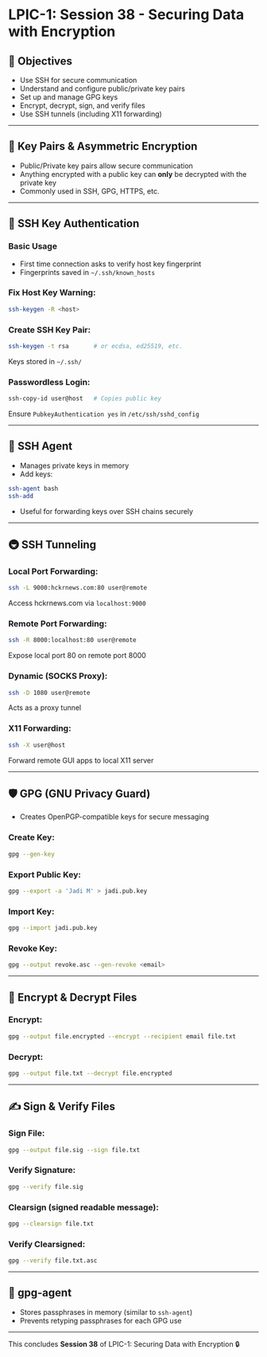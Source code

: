 # LPIC-1: Session 38 - Securing Data with Encryption

## 🔐 Objectives
- Use SSH for secure communication
- Understand and configure public/private key pairs
- Set up and manage GPG keys
- Encrypt, decrypt, sign, and verify files
- Use SSH tunnels (including X11 forwarding)

---

## 🔑 Key Pairs & Asymmetric Encryption
- Public/Private key pairs allow secure communication
- Anything encrypted with a public key can **only** be decrypted with the private key
- Commonly used in SSH, GPG, HTTPS, etc.

---

## 🧷 SSH Key Authentication

### Basic Usage
- First time connection asks to verify host key fingerprint
- Fingerprints saved in `~/.ssh/known_hosts`

### Fix Host Key Warning:
```bash
ssh-keygen -R <host>
```

### Create SSH Key Pair:
```bash
ssh-keygen -t rsa       # or ecdsa, ed25519, etc.
```
Keys stored in `~/.ssh/`

### Passwordless Login:
```bash
ssh-copy-id user@host   # Copies public key
```
Ensure `PubkeyAuthentication yes` in `/etc/ssh/sshd_config`

---

## 🤖 SSH Agent
- Manages private keys in memory
- Add keys:
```bash
ssh-agent bash
ssh-add
```
- Useful for forwarding keys over SSH chains securely

---

## 🚇 SSH Tunneling

### Local Port Forwarding:
```bash
ssh -L 9000:hckrnews.com:80 user@remote
```
Access hckrnews.com via `localhost:9000`

### Remote Port Forwarding:
```bash
ssh -R 8000:localhost:80 user@remote
```
Expose local port 80 on remote port 8000

### Dynamic (SOCKS Proxy):
```bash
ssh -D 1080 user@remote
```
Acts as a proxy tunnel

### X11 Forwarding:
```bash
ssh -X user@host
```
Forward remote GUI apps to local X11 server

---

## 🛡 GPG (GNU Privacy Guard)
- Creates OpenPGP-compatible keys for secure messaging

### Create Key:
```bash
gpg --gen-key
```

### Export Public Key:
```bash
gpg --export -a 'Jadi M' > jadi.pub.key
```

### Import Key:
```bash
gpg --import jadi.pub.key
```

### Revoke Key:
```bash
gpg --output revoke.asc --gen-revoke <email>
```

---

## 🔐 Encrypt & Decrypt Files

### Encrypt:
```bash
gpg --output file.encrypted --encrypt --recipient email file.txt
```

### Decrypt:
```bash
gpg --output file.txt --decrypt file.encrypted
```

---

## ✍️ Sign & Verify Files

### Sign File:
```bash
gpg --output file.sig --sign file.txt
```

### Verify Signature:
```bash
gpg --verify file.sig
```

### Clearsign (signed readable message):
```bash
gpg --clearsign file.txt
```

### Verify Clearsigned:
```bash
gpg --verify file.txt.asc
```

---

## 🔐 gpg-agent
- Stores passphrases in memory (similar to `ssh-agent`)
- Prevents retyping passphrases for each GPG use

---

This concludes **Session 38** of LPIC-1: Securing Data with Encryption 🔒

